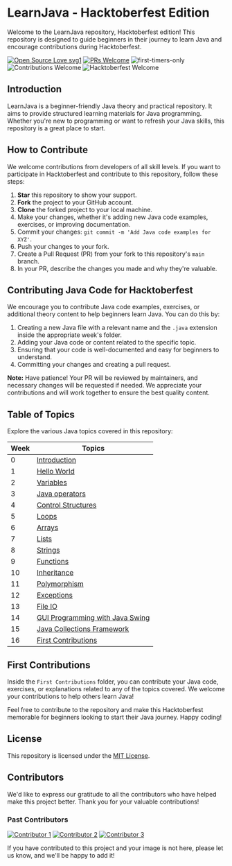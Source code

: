 # LearnJava - Hacktoberfest Edition

Welcome to the LearnJava repository, Hacktoberfest edition! This repository is designed to guide beginners in their journey to learn Java and encourage contributions during Hacktoberfest.

[![Open Source Love svg1](https://badges.frapsoft.com/os/v1/open-source.svg?v=103)](https://github.com/ellerbrock/open-source-badges/)
[![PRs Welcome](https://img.shields.io/badge/PRs-welcome-brightgreen.svg?style=flat-square)](http://makeapullrequest.com)
![first-timers-only](https://img.shields.io/badge/first--timers--only-friendly-yellow.svg?style=flat)
![Contributions Welcome](https://img.shields.io/static/v1.svg?label=Contributions&message=Welcome&color=0059b3&style=flat-square)
![Hacktoberfest Welcome](https://img.shields.io/static/v1.svg?label=Hacktoberfest&message=Welcome&color=0059b3&style=flat-square)

## Introduction

LearnJava is a beginner-friendly Java theory and practical repository. It aims to provide structured learning materials for Java programming. Whether you're new to programming or want to refresh your Java skills, this repository is a great place to start.

## How to Contribute

We welcome contributions from developers of all skill levels. If you want to participate in Hacktoberfest and contribute to this repository, follow these steps:

1. **Star** this repository to show your support.
2. **Fork** the project to your GitHub account.
3. **Clone** the forked project to your local machine.
4. Make your changes, whether it's adding new Java code examples, exercises, or improving documentation.
5. Commit your changes: `git commit -m 'Add Java code examples for XYZ'`.
6. Push your changes to your fork.
7. Create a Pull Request (PR) from your fork to this repository's `main` branch.
8. In your PR, describe the changes you made and why they're valuable.

## Contributing Java Code for Hacktoberfest

We encourage you to contribute Java code examples, exercises, or additional theory content to help beginners learn Java. You can do this by:

1. Creating a new Java file with a relevant name and the `.java` extension inside the appropriate week's folder.
2. Adding your Java code or content related to the specific topic.
3. Ensuring that your code is well-documented and easy for beginners to understand.
4. Committing your changes and creating a pull request.

**Note:** Have patience! Your PR will be reviewed by maintainers, and necessary changes will be requested if needed. We appreciate your contributions and will work together to ensure the best quality content.


## Table of Topics

Explore the various Java topics covered in this repository:

| Week | Topics |
| ---- | ------ |
| 0    | [Introduction](./00_Introduction/introduction.md) |
| 1    | [Hello World](./01_Hello_world/hello_world.md) |
| 2    | [Variables](./02_Variables/variables.md) |
| 3    | [Java operators](./03_Operators/operators.md) |
| 4    | [Control Structures](./04_Control_structures/control_structures.md) |
| 5    | [Loops](./05_Loops/loops.md) |
| 6    | [Arrays](./06_Arrays/arrays.md) |
| 7    | [Lists](./07_Lists/lists.md) |
| 8    | [Strings](./08_Strings/strings.md) |
| 9    | [Functions](./09_Functions/functions.md) |
| 10   | [Inheritance](./10_Inheritance/inheritance.md) |
| 11   | [Polymorphism](./11_Polymorphism/polymorphism.md) |
| 12   | [Exceptions](./12_Exceptions/exceptions.md) |
| 13   | [File IO](./13_File_io/file_io.md) |
| 14   | [GUI Programming with Java Swing](./14_GUI_programming/gui_programming.md) |
| 15   | [Java Collections Framework](./15_Frameworks/frameworks.md) |
| 16   | [First Contributions](./16_FirstContributions/) |

## First Contributions

Inside the `First Contributions` folder, you can contribute your Java code, exercises, or explanations related to any of the topics covered. We welcome your contributions to help others learn Java!

Feel free to contribute to the repository and make this Hacktoberfest memorable for beginners looking to start their Java journey. Happy coding!

## License

This repository is licensed under the [MIT License](LICENSE).

## Contributors

We'd like to express our gratitude to all the contributors who have helped make this project better. Thank you for your valuable contributions!

### Past Contributors

[![Contributor 1](https://avatars.githubusercontent.com/u/110519406?s=400&u=ed175901d055e3f6a5678223235955a884380a11&v=4)](https://github.com/tangorishi)
[![Contributor 2](https://avatars.githubusercontent.com/u/122040215?s=150)](https://github.com/competitiveblood)
[![Contributor 3](https://avatars.githubusercontent.com/u/138291073?s=150)](https://github.com/dracocodess)


If you have contributed to this project and your image is not here, please let us know, and we'll be happy to add it!





